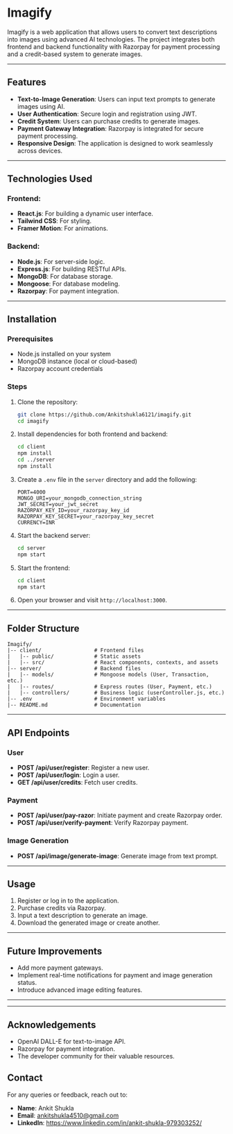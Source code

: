 # Imagify

Imagify is a web application that allows users to convert text descriptions into images using advanced AI technologies. The project integrates both frontend and backend functionality with Razorpay for payment processing and a credit-based system to generate images.

---

## Features
- **Text-to-Image Generation**: Users can input text prompts to generate images using AI.
- **User Authentication**: Secure login and registration using JWT.
- **Credit System**: Users can purchase credits to generate images.
- **Payment Gateway Integration**: Razorpay is integrated for secure payment processing.
- **Responsive Design**: The application is designed to work seamlessly across devices.

---

## Technologies Used
### Frontend:
- **React.js**: For building a dynamic user interface.
- **Tailwind CSS**: For styling.
- **Framer Motion**: For animations.

### Backend:
- **Node.js**: For server-side logic.
- **Express.js**: For building RESTful APIs.
- **MongoDB**: For database storage.
- **Mongoose**: For database modeling.
- **Razorpay**: For payment integration.

---

## Installation

### Prerequisites
- Node.js installed on your system
- MongoDB instance (local or cloud-based)
- Razorpay account credentials

### Steps
1. Clone the repository:
   ```bash
   git clone https://github.com/Ankitshukla6121/imagify.git
   cd imagify
   ```

2. Install dependencies for both frontend and backend:
   ```bash
   cd client
   npm install
   cd ../server
   npm install
   ```

3. Create a `.env` file in the `server` directory and add the following:
   ```env
   PORT=4000
   MONGO_URI=your_mongodb_connection_string
   JWT_SECRET=your_jwt_secret
   RAZORPAY_KEY_ID=your_razorpay_key_id
   RAZORPAY_KEY_SECRET=your_razorpay_key_secret
   CURRENCY=INR
   ```

4. Start the backend server:
   ```bash
   cd server
   npm start
   ```

5. Start the frontend:
   ```bash
   cd client
   npm start
   ```

6. Open your browser and visit `http://localhost:3000`.

---

## Folder Structure
```
Imagify/
|-- client/                 # Frontend files
|   |-- public/             # Static assets
|   |-- src/                # React components, contexts, and assets
|-- server/                 # Backend files
|   |-- models/             # Mongoose models (User, Transaction, etc.)
|   |-- routes/             # Express routes (User, Payment, etc.)
|   |-- controllers/        # Business logic (userController.js, etc.)
|-- .env                    # Environment variables
|-- README.md               # Documentation
```

---

## API Endpoints

### User
- **POST /api/user/register**: Register a new user.
- **POST /api/user/login**: Login a user.
- **GET /api/user/credits**: Fetch user credits.

### Payment
- **POST /api/user/pay-razor**: Initiate payment and create Razorpay order.
- **POST /api/user/verify-payment**: Verify Razorpay payment.

### Image Generation
- **POST /api/image/generate-image**: Generate image from text prompt.

---

## Usage
1. Register or log in to the application.
2. Purchase credits via Razorpay.
3. Input a text description to generate an image.
4. Download the generated image or create another.

---

## Future Improvements
- Add more payment gateways.
- Implement real-time notifications for payment and image generation status.
- Introduce advanced image editing features.

---



---

## Acknowledgements
- OpenAI DALL-E for text-to-image API.
- Razorpay for payment integration.
- The developer community for their valuable resources.
## Contact

For any queries or feedback, reach out to:
- **Name**: Ankit Shukla
- **Email**: ankitshukla4510@gmail.com
- **LinkedIn**: https://www.linkedin.com/in/ankit-shukla-979303252/
